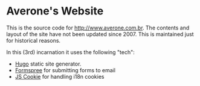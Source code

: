 Averone's Website
=================

This is the source code for http://www.averone.com.br. The contents and layout
of the site have not been updated since 2007. This is maintained just for
historical reasons.

In this (3rd) incarnation it uses the following "tech":

* [Hugo](http://hugo.spf13.com/) static site generator.
* [Formspree](https://formspree.io/) for submitting forms to email
* [JS Cookie](https://github.com/js-cookie/js-cookie) for handling i18n cookies
